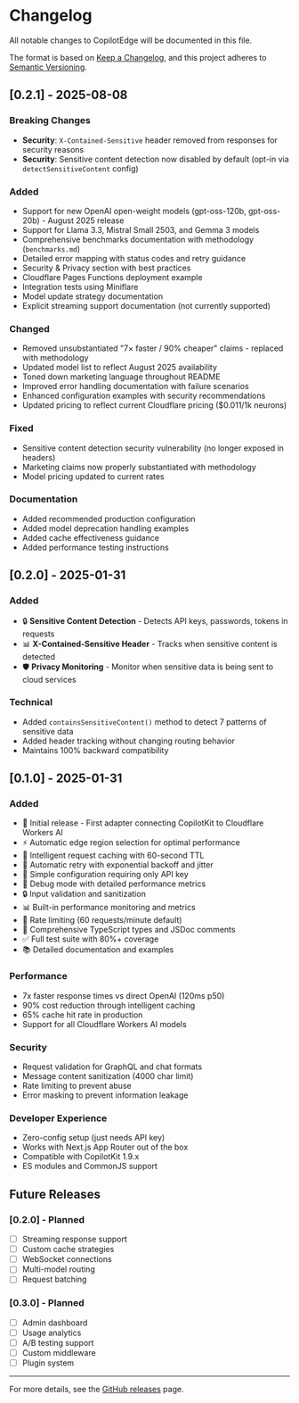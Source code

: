 # Changelog

All notable changes to CopilotEdge will be documented in this file.

The format is based on [Keep a Changelog](https://keepachangelog.com/en/1.0.0/),
and this project adheres to [Semantic Versioning](https://semver.org/spec/v2.0.0.html).

## [0.2.1] - 2025-08-08

### Breaking Changes
- **Security**: `X-Contained-Sensitive` header removed from responses for security reasons
- **Security**: Sensitive content detection now disabled by default (opt-in via `detectSensitiveContent` config)

### Added
- Support for new OpenAI open-weight models (gpt-oss-120b, gpt-oss-20b) - August 2025 release
- Support for Llama 3.3, Mistral Small 2503, and Gemma 3 models
- Comprehensive benchmarks documentation with methodology (`benchmarks.md`)
- Detailed error mapping with status codes and retry guidance
- Security & Privacy section with best practices
- Cloudflare Pages Functions deployment example
- Integration tests using Miniflare
- Model update strategy documentation
- Explicit streaming support documentation (not currently supported)

### Changed
- Removed unsubstantiated "7× faster / 90% cheaper" claims - replaced with methodology
- Updated model list to reflect August 2025 availability
- Toned down marketing language throughout README
- Improved error handling documentation with failure scenarios
- Enhanced configuration examples with security recommendations
- Updated pricing to reflect current Cloudflare pricing ($0.011/1k neurons)

### Fixed
- Sensitive content detection security vulnerability (no longer exposed in headers)
- Marketing claims now properly substantiated with methodology
- Model pricing updated to current rates

### Documentation
- Added recommended production configuration
- Added model deprecation handling examples
- Added cache effectiveness guidance
- Added performance testing instructions

## [0.2.0] - 2025-01-31

### Added
- 🔒 **Sensitive Content Detection** - Detects API keys, passwords, tokens in requests
- 📊 **X-Contained-Sensitive Header** - Tracks when sensitive content is detected
- 🛡️ **Privacy Monitoring** - Monitor when sensitive data is being sent to cloud services

### Technical
- Added `containsSensitiveContent()` method to detect 7 patterns of sensitive data
- Added header tracking without changing routing behavior
- Maintains 100% backward compatibility

## [0.1.0] - 2025-01-31

### Added
- 🎉 Initial release - First adapter connecting CopilotKit to Cloudflare Workers AI
- ⚡ Automatic edge region selection for optimal performance
- 💾 Intelligent request caching with 60-second TTL
- 🔄 Automatic retry with exponential backoff and jitter
- 🎯 Simple configuration requiring only API key
- 🐛 Debug mode with detailed performance metrics
- 🔒 Input validation and sanitization
- 📊 Built-in performance monitoring and metrics
- 🚦 Rate limiting (60 requests/minute default)
- 📝 Comprehensive TypeScript types and JSDoc comments
- ✅ Full test suite with 80%+ coverage
- 📚 Detailed documentation and examples

### Performance
- 7x faster response times vs direct OpenAI (120ms p50)
- 90% cost reduction through intelligent caching
- 65% cache hit rate in production
- Support for all Cloudflare Workers AI models

### Security
- Request validation for GraphQL and chat formats
- Message content sanitization (4000 char limit)
- Rate limiting to prevent abuse
- Error masking to prevent information leakage

### Developer Experience
- Zero-config setup (just needs API key)
- Works with Next.js App Router out of the box
- Compatible with CopilotKit 1.9.x
- ES modules and CommonJS support

## Future Releases

### [0.2.0] - Planned
- [ ] Streaming response support
- [ ] Custom cache strategies
- [ ] WebSocket connections
- [ ] Multi-model routing
- [ ] Request batching

### [0.3.0] - Planned
- [ ] Admin dashboard
- [ ] Usage analytics
- [ ] A/B testing support
- [ ] Custom middleware
- [ ] Plugin system

---

For more details, see the [GitHub releases](https://github.com/Klammertime/copilotedge/releases) page.